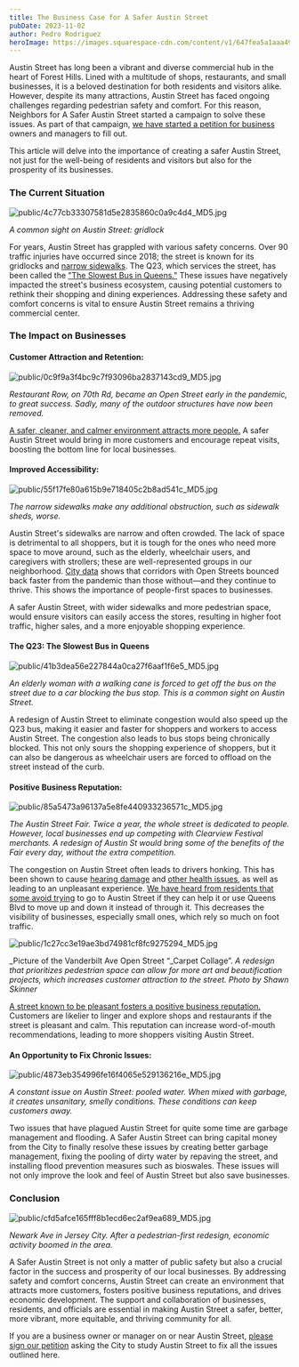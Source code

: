 ```yaml
---
title: The Business Case for A Safer Austin Street
pubDate: 2023-11-02
author: Pedro Rodriguez
heroImage: https://images.squarespace-cdn.com/content/v1/647fea5a1aaa492159927df0/a7aea30f-b321-4843-9dcf-fa112c9e8d45/20231030_123931.jpg
---
```

Austin Street has long been a vibrant and diverse commercial hub in the heart of Forest Hills. Lined with a multitude of shops, restaurants, and small businesses, it is a beloved destination for both residents and visitors alike. However, despite its many attractions, Austin Street has faced ongoing challenges regarding pedestrian safety and comfort. For this reason, Neighbors for A Safer Austin Street started a campaign to solve these issues. As part of that campaign, [we have started a petition for business](https://forms.gle/kVNSeYYHsyCq6Bez8) owners and managers to fill out.

This article will delve into the importance of creating a safer Austin Street, not just for the well-being of residents and visitors but also for the prosperity of its businesses.

### The Current Situation

![public/4c77cb33307581d5e2835860c0a9c4d4_MD5.jpg](public/4c77cb33307581d5e2835860c0a9c4d4_MD5.jpg)

_A common sight on Austin Street: gridlock_

For years, Austin Street has grappled with various safety concerns. Over 90 traffic injuries have occurred since 2018; the street is known for its gridlocks and [narrow sidewalks](https://asaferaustinstreet.com/news/mapping-access-on-austin-st). The Q23, which services the street, has been called the ["The Slowest Bus in Queens."](https://www.nytimes.com/2022/05/31/nyregion/q23-slow-bus-queens.html) These issues have negatively impacted the street's business ecosystem, causing potential customers to rethink their shopping and dining experiences. Addressing these safety and comfort concerns is vital to ensure Austin Street remains a thriving commercial center.

### The Impact on Businesses

#### Customer Attraction and Retention:

![public/0c9f9a3f4bc9c7f93096ba2837143cd9_MD5.jpg](public/0c9f9a3f4bc9c7f93096ba2837143cd9_MD5.jpg)

_Restaurant Row, on 70th Rd, became an Open Street early in the pandemic, to great success. Sadly, many of the outdoor structures have now been removed._

[A safer, cleaner, and calmer environment attracts more people.](https://www.bbva.ch/en/news/investing-in-pedestrian-zones-increases-local-income/) A safer Austin Street would bring in more customers and encourage repeat visits, boosting the bottom line for local businesses.

#### Improved Accessibility:

![public/55f17fe80a615b9e718405c2b8ad541c_MD5.jpg](public/55f17fe80a615b9e718405c2b8ad541c_MD5.jpg)

_The narrow sidewalks make any additional obstruction, such as sidewalk sheds, worse._

Austin Street's sidewalks are narrow and often crowded. The lack of space is detrimental to all shoppers, but it is tough for the ones who need more space to move around, such as the elderly, wheelchair users, and caregivers with strollers; these are well-represented groups in our neighborhood. [City data](https://www.nyc.gov/html/dot/downloads/pdf/streets-for-recovery.pdf) shows that corridors with Open Streets bounced back faster from the pandemic than those without—and they continue to thrive. This shows the importance of people-first spaces to businesses.

A safer Austin Street, with wider sidewalks and more pedestrian space, would ensure visitors can easily access the stores, resulting in higher foot traffic, higher sales, and a more enjoyable shopping experience.

#### The Q23: The Slowest Bus in Queens

![public/41b3dea56e227844a0ca27f6aaf1f6e5_MD5.jpg](public/41b3dea56e227844a0ca27f6aaf1f6e5_MD5.jpg)

_An elderly woman with a walking cane is forced to get off the bus on the street due to a car blocking the bus stop. This is a common sight on Austin Street._

A redesign of Austin Street to eliminate congestion would also speed up the Q23 bus, making it easier and faster for shoppers and workers to access Austin Street. The congestion also leads to bus stops being chronically blocked. This not only sours the shopping experience of shoppers, but it can also be dangerous as wheelchair users are forced to offload on the street instead of the curb.

#### Positive Business Reputation:

![public/85a5473a96137a5e8fe440933236571c_MD5.jpg](public/85a5473a96137a5e8fe440933236571c_MD5.jpg)

_The Austin Street Fair. Twice a year, the whole street is dedicated to people. However, local businesses end up competing with Clearview Festival merchants. A redesign of Austin St would bring some of the benefits of the Fair every day, without the extra competition._

The congestion on Austin Street often leads to drivers honking. This has been shown to cause [hearing damage](https://hearing.health.mil/Prevention/Preventing-Noise-Induced-Hearing-Loss/How-Loud-is-Too-Loud) and [other health issues](https://www.epa.gov/clean-air-act-overview/clean-air-act-title-iv-noise-pollution), as well as leading to an unpleasant experience. [We have heard from residents that some avoid trying](https://patch.com/new-york/foresthills/fix-austin-street-re-leslie-brown-cb6-april-meeting-nodx?utm_campaign=share&utm_medium=web&utm_source=share-link) to go to Austin Street if they can help it or use Queens Blvd to move up and down it instead of through it. This decreases the visibility of businesses, especially small ones, which rely so much on foot traffic.

![public/1c27cc3e19ae3bd74981cf8fc9275294_MD5.jpg](public/1c27cc3e19ae3bd74981cf8fc9275294_MD5.jpg)

_Picture of the Vanderbilt Ave Open Street “_Carpet Collage”. _A redesign that prioritizes pedestrian space can allow for more art and beautification projects, which increases customer attraction to the street. Photo by Shawn Skinner_

[A street known to be pleasant fosters a positive business reputation.](https://www.bbva.ch/en/news/investing-in-pedestrian-zones-increases-local-income/) Customers are likelier to linger and explore shops and restaurants if the street is pleasant and calm. This reputation can increase word-of-mouth recommendations, leading to more shoppers visiting Austin Street.

#### An Opportunity to Fix Chronic Issues:

![public/4873eb354996fe16f4065e529136216e_MD5.jpg](public/4873eb354996fe16f4065e529136216e_MD5.jpg)

_A constant issue on Austin Street: pooled water. When mixed with garbage, it creates unsanitary, smelly conditions. These conditions can keep customers away._

Two issues that have plagued Austin Street for quite some time are garbage management and flooding. A Safer Austin Street can bring capital money from the City to finally resolve these issues by creating better garbage management, fixing the pooling of dirty water by repaving the street, and installing flood prevention measures such as bioswales. These issues will not only improve the look and feel of Austin Street but also save businesses.

### Conclusion

![public/cfd5afce165fff8b1ecd6ec2af9ea689_MD5.jpg](public/cfd5afce165fff8b1ecd6ec2af9ea689_MD5.jpg)

_Newark Ave in Jersey City. After a pedestrian-first redesign, economic activity boomed in the area._

A Safer Austin Street is not only a matter of public safety but also a crucial factor in the success and prosperity of our local businesses. By addressing safety and comfort concerns, Austin Street can create an environment that attracts more customers, fosters positive business reputations, and drives economic development. The support and collaboration of businesses, residents, and officials are essential in making Austin Street a safer, better, more vibrant, more equitable, and thriving community for all.

If you are a business owner or manager on or near Austin Street, [please sign our petition](https://forms.gle/8AtEAdHr5ZcVZXRo7) asking the City to study Austin Street to fix all the issues outlined here.